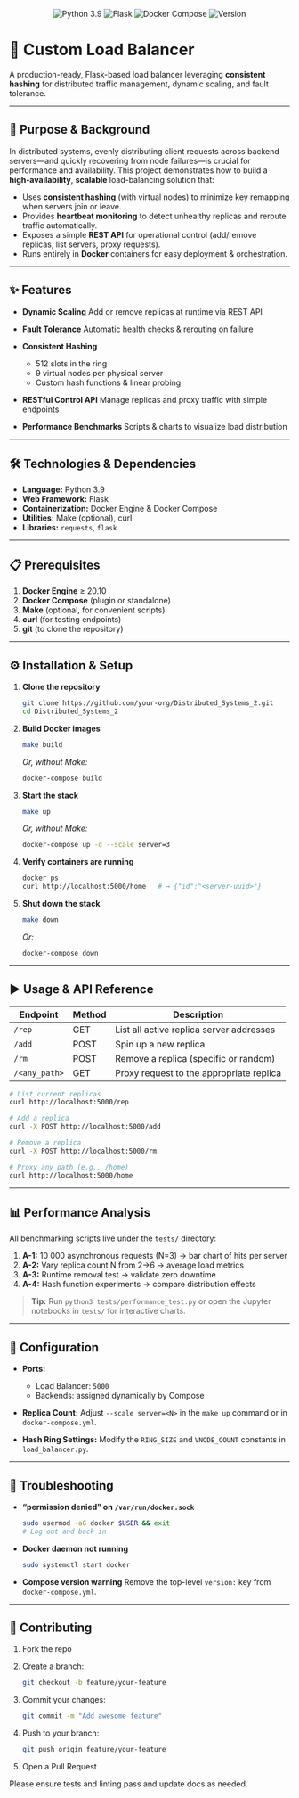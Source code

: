 <p align="center">
  <img src="https://img.shields.io/badge/Python-3.9-blue.svg" alt="Python 3.9"/>
  <img src="https://img.shields.io/badge/Flask-2.x-orange.svg" alt="Flask"/>
  <img src="https://img.shields.io/badge/Docker–Compose-blue.svg" alt="Docker Compose"/>
  <img src="https://img.shields.io/badge/Version-1.0.0-brightgreen.svg" alt="Version"/>
</p>

# 📡 Custom Load Balancer

A production-ready, Flask-based load balancer leveraging **consistent hashing** for distributed traffic management, dynamic scaling, and fault tolerance.

---

## 📝 Purpose & Background

In distributed systems, evenly distributing client requests across backend servers—and quickly recovering from node failures—is crucial for performance and availability. This project demonstrates how to build a **high-availability**, **scalable** load-balancing solution that:

* Uses **consistent hashing** (with virtual nodes) to minimize key remapping when servers join or leave.
* Provides **heartbeat monitoring** to detect unhealthy replicas and reroute traffic automatically.
* Exposes a simple **REST API** for operational control (add/remove replicas, list servers, proxy requests).
* Runs entirely in **Docker** containers for easy deployment & orchestration.

---

## ✨ Features

* **Dynamic Scaling**
  Add or remove replicas at runtime via REST API
* **Fault Tolerance**
  Automatic health checks & rerouting on failure
* **Consistent Hashing**

  * 512 slots in the ring
  * 9 virtual nodes per physical server
  * Custom hash functions & linear probing
* **RESTful Control API**
  Manage replicas and proxy traffic with simple endpoints
* **Performance Benchmarks**
  Scripts & charts to visualize load distribution

---

## 🛠 Technologies & Dependencies

* **Language:** Python 3.9
* **Web Framework:** Flask
* **Containerization:** Docker Engine & Docker Compose
* **Utilities:** Make (optional), curl
* **Libraries:** `requests`, `flask`

---

## 📋 Prerequisites

1. **Docker Engine** ≥ 20.10
2. **Docker Compose** (plugin or standalone)
3. **Make** (optional, for convenient scripts)
4. **curl** (for testing endpoints)
5. **git** (to clone the repository)

---

## ⚙️ Installation & Setup

1. **Clone the repository**

   ```bash
   git clone https://github.com/your-org/Distributed_Systems_2.git
   cd Distributed_Systems_2
   ```

2. **Build Docker images**

   ```bash
   make build
   ```

   *Or, without Make:*

   ```bash
   docker-compose build
   ```

3. **Start the stack**

   ```bash
   make up
   ```

   *Or, without Make:*

   ```bash
   docker-compose up -d --scale server=3
   ```

4. **Verify containers are running**

   ```bash
   docker ps
   curl http://localhost:5000/home   # → {"id":"<server-uuid>"}
   ```

5. **Shut down the stack**

   ```bash
   make down
   ```

   *Or:*

   ```bash
   docker-compose down
   ```

---

## ▶️ Usage & API Reference

| Endpoint      | Method | Description                              |
| ------------- | ------ | ---------------------------------------- |
| `/rep`        | GET    | List all active replica server addresses |
| `/add`        | POST   | Spin up a new replica                    |
| `/rm`         | POST   | Remove a replica (specific or random)    |
| `/<any_path>` | GET    | Proxy request to the appropriate replica |

```bash
# List current replicas
curl http://localhost:5000/rep

# Add a replica
curl -X POST http://localhost:5000/add

# Remove a replica
curl -X POST http://localhost:5000/rm

# Proxy any path (e.g., /home)
curl http://localhost:5000/home
```

---

## 📊 Performance Analysis

All benchmarking scripts live under the `tests/` directory:

1. **A-1:** 10 000 asynchronous requests (N=3) → bar chart of hits per server
2. **A-2:** Vary replica count N from 2→6 → average load metrics
3. **A-3:** Runtime removal test → validate zero downtime
4. **A-4:** Hash function experiments → compare distribution effects

> **Tip:**
> Run `python3 tests/performance_test.py` or open the Jupyter notebooks in `tests/` for interactive charts.

---

## 🔧 Configuration

* **Ports:**

  * Load Balancer: `5000`
  * Backends: assigned dynamically by Compose

* **Replica Count:**
  Adjust `--scale server=<N>` in the `make up` command or in `docker-compose.yml`.

* **Hash Ring Settings:**
  Modify the `RING_SIZE` and `VNODE_COUNT` constants in `load_balancer.py`.

---

## 🐞 Troubleshooting

* **“permission denied” on `/var/run/docker.sock`**

  ```bash
  sudo usermod -aG docker $USER && exit
  # Log out and back in
  ```

* **Docker daemon not running**

  ```bash
  sudo systemctl start docker
  ```

* **Compose version warning**
  Remove the top-level `version:` key from `docker-compose.yml`.

---

## 🤝 Contributing

1. Fork the repo
2. Create a branch:

   ```bash
   git checkout -b feature/your-feature
   ```
3. Commit your changes:

   ```bash
   git commit -m "Add awesome feature"
   ```
4. Push to your branch:

   ```bash
   git push origin feature/your-feature
   ```
5. Open a Pull Request

Please ensure tests and linting pass and update docs as needed.
